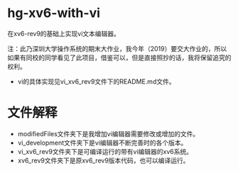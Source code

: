 # hg-xv6-with-vi
在xv6-rev9的基础上实现vi文本编辑器。

注：此乃深圳大学操作系统的期末大作业，我今年（2019）要交大作业的，所以如果有同校的同学看见了此项目，借鉴可以，但是直接照抄的话，我将保留追究的权利。

* vi的具体实现见vi_xv6_rev9文件下的README.md文件。

# 文件解释
* modifiedFiles文件夹下是我增加vi编辑器需要修改或增加的文件。
* vi_development文件夹下是vi编辑器不断完善时的各个版本。
* vi_xv6_rev9文件夹下是可编译运行的带有vi编辑器的xv6系统。
* xv6_rev9文件夹下是原xv6_rev9版本代码，也可以编译运行。
